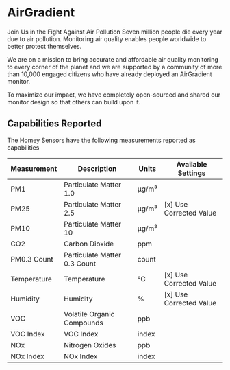 # AirGradient
Join Us in the Fight Against Air Pollution
Seven million people die every year due to air pollution. Monitoring air quality enables people worldwide to better protect themselves.

We are on a mission to bring accurate and affordable air quality monitoring to every corner of the planet and we are supported by a community of more than 10,000 engaged citizens who have already deployed an AirGradient monitor.

To maximize our impact, we have completely open-sourced and shared our monitor design so that others can build upon it.

## Capabilities Reported
The Homey Sensors have the following measurements reported as capabilities

| Measurement          | Description                | Units  | Available Settings               |
|----------------------|----------------------------|--------|-------------------------------|
| PM1          | Particulate Matter 1.0     | µg/m³  |                               |
| PM25         | Particulate Matter 2.5     | µg/m³  |  [x]  Use Corrected Value     |
| PM10         | Particulate Matter 10      | µg/m³  |                               |
| CO2          | Carbon Dioxide             | ppm    |                               |
| PM0.3 Count      | Particulate Matter 0.3 Count | count |                               |
| Temperature  | Temperature                | °C     |  [x]  Use Corrected Value     |
| Humidity     | Humidity                   | %      |  [x]  Use Corrected Value     |
| VOC          | Volatile Organic Compounds | ppb    |                               |
| VOC Index      | VOC Index                  | index  |                               |
| NOx          | Nitrogen Oxides            | ppb    |                               |
| NOx Index      | NOx Index                  | index  |                               |

